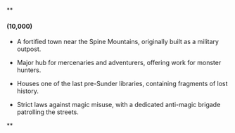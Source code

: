 **

#### (10,000)

- A fortified town near the Spine Mountains, originally built as a military outpost.
    
- Major hub for mercenaries and adventurers, offering work for monster hunters.
    
- Houses one of the last pre-Sunder libraries, containing fragments of lost history.
    
- Strict laws against magic misuse, with a dedicated anti-magic brigade patrolling the streets.
    

**